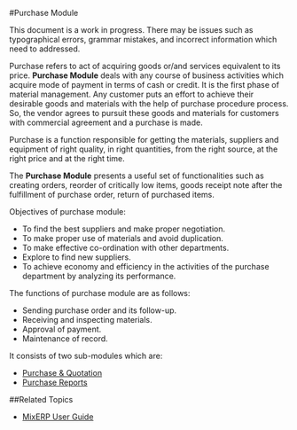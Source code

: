#Purchase Module

<div class="ui warning message">
    This document is a work in progress. There may be issues such as typographical errors, 
    grammar mistakes, and incorrect information which need to addressed.
</div>

Purchase refers to act of acquiring goods or/and services equivalent to its price.
**Purchase Module** deals with any course of business activities which acquire mode of payment in terms of 
cash or credit. It is the first phase of material management. Any customer puts an effort to achieve their desirable goods and materials with the help of purchase procedure process. 
So, the vendor agrees to pursuit these goods and materials for customers with commercial agreement and a purchase is made. 

Purchase is a function responsible for getting the materials, suppliers and equipment of right quality, in right quantities, 
from the right source, at the right price and at the right time.

The **Purchase Module** presents a useful set of functionalities such as creating orders, reorder of critically low items,
goods receipt note after the fulfillment of purchase order, return of purchased items.

Objectives of purchase module:
*	To find the best suppliers and make proper negotiation.
*	To make proper use of materials and avoid duplication. 
*	To make effective co-ordination with other departments.
*	Explore to find new suppliers.
*	To achieve economy and efficiency in the activities of the purchase department by analyzing its performance.


The functions of purchase module are as follows:
*	Sending purchase order and its follow-up.
*	Receiving and inspecting materials.
*	Approval of payment.
*	Maintenance of record.


It consists of two sub-modules which are:

*	[Purchase & Quotation](purchase-and-quotation.md)
*	[Purchase Reports](purchase-reports.md)


##Related Topics
* [MixERP User Guide](../index.md)

